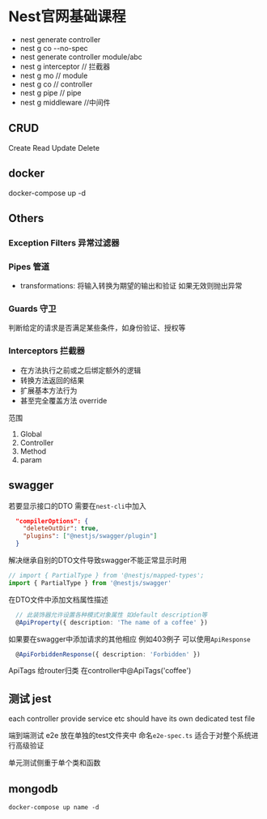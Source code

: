 # Nest官网基础课程

- nest generate controller
- nest g co --no-spec
- nest generate controller module/abc
- nest g interceptor // 拦截器
- nest g mo // module
- nest g co // controller
- nest g pipe // pipe
- nest g middleware //中间件

## CRUD

Create Read Update Delete

## docker

docker-compose up -d

## Others

### Exception Filters 异常过滤器

### Pipes 管道

- transformations: 将输入转换为期望的输出和验证 如果无效则抛出异常

### Guards 守卫

判断给定的请求是否满足某些条件，如身份验证、授权等

### Interceptors 拦截器

- 在方法执行之前或之后绑定额外的逻辑
- 转换方法返回的结果
- 扩展基本方法行为
- 甚至完全覆盖方法 override

范围

1. Global
2. Controller
3. Method
4. param


## swagger

若要显示接口的DTO 需要在`nest-cli`中加入

```json
  "compilerOptions": {
    "deleteOutDir": true,
    "plugins": ["@nestjs/swagger/plugin"]
  }
```

解决继承自别的DTO文件导致swagger不能正常显示时用

```ts
// import { PartialType } from '@nestjs/mapped-types';
import { PartialType } from '@nestjs/swagger'
```

在DTO文件中添加文档属性描述

```ts
  // 此装饰器允许设置各种模式对象属性 如default description等
  @ApiProperty({ description: 'The name of a coffee' })
```

如果要在swagger中添加请求的其他相应 例如403例子 可以使用`ApiResponse`

```ts
  @ApiForbiddenResponse({ description: 'Forbidden' })
```

ApiTags 给router归类 在controller中@ApiTags('coffee')


## 测试 jest

each controller provide service etc should have its own dedicated test file

端到端测试 e2e 放在单独的test文件夹中 命名`e2e-spec.ts` 适合于对整个系统进行高级验证

单元测试侧重于单个类和函数

## mongodb

`docker-compose up name -d`